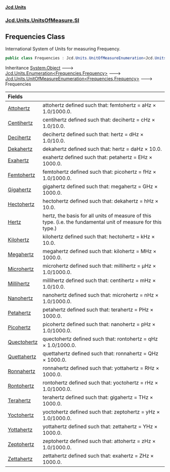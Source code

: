 #### [Jcd.Units](index 'index')
### [Jcd.Units.UnitsOfMeasure.SI](Jcd.Units.UnitsOfMeasure.SI 'Jcd.Units.UnitsOfMeasure.SI')

## Frequencies Class

International System of Units for measuring Frequency.

```csharp
public class Frequencies : Jcd.Units.UnitOfMeasureEnumeration<Jcd.Units.UnitsOfMeasure.SI.Frequencies, Jcd.Units.UnitTypes.Frequency>
```

Inheritance [System.Object](https://docs.microsoft.com/en-us/dotnet/api/System.Object 'System.Object') &#129106; [Jcd.Units.Enumeration&lt;](Enumeration_TEnumeration,T_ 'Jcd.Units.Enumeration<TEnumeration,T>')[Frequencies](Frequencies 'Jcd.Units.UnitsOfMeasure.SI.Frequencies')[,](Enumeration_TEnumeration,T_ 'Jcd.Units.Enumeration<TEnumeration,T>')[Frequency](Frequency 'Jcd.Units.UnitTypes.Frequency')[&gt;](Enumeration_TEnumeration,T_ 'Jcd.Units.Enumeration<TEnumeration,T>') &#129106; [Jcd.Units.UnitOfMeasureEnumeration&lt;](UnitOfMeasureEnumeration_TEnumeration,T_ 'Jcd.Units.UnitOfMeasureEnumeration<TEnumeration,T>')[Frequencies](Frequencies 'Jcd.Units.UnitsOfMeasure.SI.Frequencies')[,](UnitOfMeasureEnumeration_TEnumeration,T_ 'Jcd.Units.UnitOfMeasureEnumeration<TEnumeration,T>')[Frequency](Frequency 'Jcd.Units.UnitTypes.Frequency')[&gt;](UnitOfMeasureEnumeration_TEnumeration,T_ 'Jcd.Units.UnitOfMeasureEnumeration<TEnumeration,T>') &#129106; Frequencies

| Fields | |
| :--- | :--- |
| [Attohertz](Frequencies.Attohertz 'Jcd.Units.UnitsOfMeasure.SI.Frequencies.Attohertz') | attohertz defined such that: femtohertz = aHz × 1.0/1000.0. |
| [Centihertz](Frequencies.Centihertz 'Jcd.Units.UnitsOfMeasure.SI.Frequencies.Centihertz') | centihertz defined such that: decihertz = cHz × 1.0/10.0. |
| [Decihertz](Frequencies.Decihertz 'Jcd.Units.UnitsOfMeasure.SI.Frequencies.Decihertz') | decihertz defined such that: hertz = dHz × 1.0/10.0. |
| [Dekahertz](Frequencies.Dekahertz 'Jcd.Units.UnitsOfMeasure.SI.Frequencies.Dekahertz') | dekahertz defined such that: hertz = daHz × 10.0. |
| [Exahertz](Frequencies.Exahertz 'Jcd.Units.UnitsOfMeasure.SI.Frequencies.Exahertz') | exahertz defined such that: petahertz = EHz × 1000.0. |
| [Femtohertz](Frequencies.Femtohertz 'Jcd.Units.UnitsOfMeasure.SI.Frequencies.Femtohertz') | femtohertz defined such that: picohertz = fHz × 1.0/1000.0. |
| [Gigahertz](Frequencies.Gigahertz 'Jcd.Units.UnitsOfMeasure.SI.Frequencies.Gigahertz') | gigahertz defined such that: megahertz = GHz × 1000.0. |
| [Hectohertz](Frequencies.Hectohertz 'Jcd.Units.UnitsOfMeasure.SI.Frequencies.Hectohertz') | hectohertz defined such that: dekahertz = hHz × 10.0. |
| [Hertz](Frequencies.Hertz 'Jcd.Units.UnitsOfMeasure.SI.Frequencies.Hertz') | hertz, the basis for all units of measure of this type. (i.e. the fundamental unit of measure for this type.) |
| [Kilohertz](Frequencies.Kilohertz 'Jcd.Units.UnitsOfMeasure.SI.Frequencies.Kilohertz') | kilohertz defined such that: hectohertz = kHz × 10.0. |
| [Megahertz](Frequencies.Megahertz 'Jcd.Units.UnitsOfMeasure.SI.Frequencies.Megahertz') | megahertz defined such that: kilohertz = MHz × 1000.0. |
| [Microhertz](Frequencies.Microhertz 'Jcd.Units.UnitsOfMeasure.SI.Frequencies.Microhertz') | microhertz defined such that: millihertz = μHz × 1.0/1000.0. |
| [Millihertz](Frequencies.Millihertz 'Jcd.Units.UnitsOfMeasure.SI.Frequencies.Millihertz') | millihertz defined such that: centihertz = mHz × 1.0/10.0. |
| [Nanohertz](Frequencies.Nanohertz 'Jcd.Units.UnitsOfMeasure.SI.Frequencies.Nanohertz') | nanohertz defined such that: microhertz = nHz × 1.0/1000.0. |
| [Petahertz](Frequencies.Petahertz 'Jcd.Units.UnitsOfMeasure.SI.Frequencies.Petahertz') | petahertz defined such that: terahertz = PHz × 1000.0. |
| [Picohertz](Frequencies.Picohertz 'Jcd.Units.UnitsOfMeasure.SI.Frequencies.Picohertz') | picohertz defined such that: nanohertz = pHz × 1.0/1000.0. |
| [Quectohertz](Frequencies.Quectohertz 'Jcd.Units.UnitsOfMeasure.SI.Frequencies.Quectohertz') | quectohertz defined such that: rontohertz = qHz × 1.0/1000.0. |
| [Quettahertz](Frequencies.Quettahertz 'Jcd.Units.UnitsOfMeasure.SI.Frequencies.Quettahertz') | quettahertz defined such that: ronnahertz = QHz × 1000.0. |
| [Ronnahertz](Frequencies.Ronnahertz 'Jcd.Units.UnitsOfMeasure.SI.Frequencies.Ronnahertz') | ronnahertz defined such that: yottahertz = RHz × 1000.0. |
| [Rontohertz](Frequencies.Rontohertz 'Jcd.Units.UnitsOfMeasure.SI.Frequencies.Rontohertz') | rontohertz defined such that: yoctohertz = rHz × 1.0/1000.0. |
| [Terahertz](Frequencies.Terahertz 'Jcd.Units.UnitsOfMeasure.SI.Frequencies.Terahertz') | terahertz defined such that: gigahertz = THz × 1000.0. |
| [Yoctohertz](Frequencies.Yoctohertz 'Jcd.Units.UnitsOfMeasure.SI.Frequencies.Yoctohertz') | yoctohertz defined such that: zeptohertz = yHz × 1.0/1000.0. |
| [Yottahertz](Frequencies.Yottahertz 'Jcd.Units.UnitsOfMeasure.SI.Frequencies.Yottahertz') | yottahertz defined such that: zettahertz = YHz × 1000.0. |
| [Zeptohertz](Frequencies.Zeptohertz 'Jcd.Units.UnitsOfMeasure.SI.Frequencies.Zeptohertz') | zeptohertz defined such that: attohertz = zHz × 1.0/1000.0. |
| [Zettahertz](Frequencies.Zettahertz 'Jcd.Units.UnitsOfMeasure.SI.Frequencies.Zettahertz') | zettahertz defined such that: exahertz = ZHz × 1000.0. |
